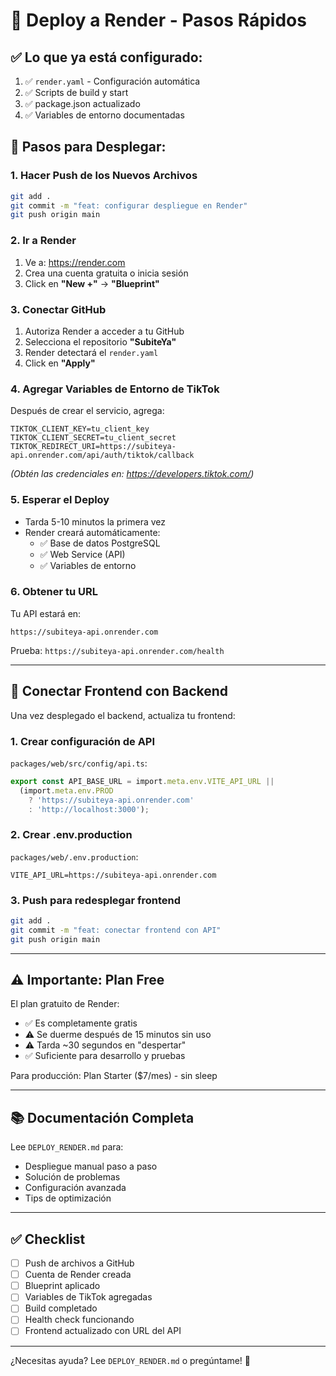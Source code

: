 # 🚀 Deploy a Render - Pasos Rápidos

## ✅ Lo que ya está configurado:

1. ✅ `render.yaml` - Configuración automática
2. ✅ Scripts de build y start
3. ✅ package.json actualizado
4. ✅ Variables de entorno documentadas

## 📝 Pasos para Desplegar:

### 1. Hacer Push de los Nuevos Archivos

```bash
git add .
git commit -m "feat: configurar despliegue en Render"
git push origin main
```

### 2. Ir a Render

1. Ve a: https://render.com
2. Crea una cuenta gratuita o inicia sesión
3. Click en **"New +"** → **"Blueprint"**

### 3. Conectar GitHub

1. Autoriza Render a acceder a tu GitHub
2. Selecciona el repositorio **"SubiteYa"**
3. Render detectará el `render.yaml`
4. Click en **"Apply"**

### 4. Agregar Variables de Entorno de TikTok

Después de crear el servicio, agrega:

```
TIKTOK_CLIENT_KEY=tu_client_key
TIKTOK_CLIENT_SECRET=tu_client_secret
TIKTOK_REDIRECT_URI=https://subiteya-api.onrender.com/api/auth/tiktok/callback
```

*(Obtén las credenciales en: https://developers.tiktok.com/)*

### 5. Esperar el Deploy

- Tarda 5-10 minutos la primera vez
- Render creará automáticamente:
  - ✅ Base de datos PostgreSQL
  - ✅ Web Service (API)
  - ✅ Variables de entorno

### 6. Obtener tu URL

Tu API estará en:
```
https://subiteya-api.onrender.com
```

Prueba: `https://subiteya-api.onrender.com/health`

---

## 🔧 Conectar Frontend con Backend

Una vez desplegado el backend, actualiza tu frontend:

### 1. Crear configuración de API

`packages/web/src/config/api.ts`:
```typescript
export const API_BASE_URL = import.meta.env.VITE_API_URL || 
  (import.meta.env.PROD 
    ? 'https://subiteya-api.onrender.com'
    : 'http://localhost:3000');
```

### 2. Crear .env.production

`packages/web/.env.production`:
```
VITE_API_URL=https://subiteya-api.onrender.com
```

### 3. Push para redesplegar frontend

```bash
git add .
git commit -m "feat: conectar frontend con API"
git push origin main
```

---

## ⚠️ Importante: Plan Free

El plan gratuito de Render:
- ✅ Es completamente gratis
- ⚠️ Se duerme después de 15 minutos sin uso
- ⚠️ Tarda ~30 segundos en "despertar"
- ✅ Suficiente para desarrollo y pruebas

Para producción: Plan Starter ($7/mes) - sin sleep

---

## 📚 Documentación Completa

Lee `DEPLOY_RENDER.md` para:
- Despliegue manual paso a paso
- Solución de problemas
- Configuración avanzada
- Tips de optimización

---

## ✅ Checklist

- [ ] Push de archivos a GitHub
- [ ] Cuenta de Render creada
- [ ] Blueprint aplicado
- [ ] Variables de TikTok agregadas
- [ ] Build completado
- [ ] Health check funcionando
- [ ] Frontend actualizado con URL del API

---

¿Necesitas ayuda? Lee `DEPLOY_RENDER.md` o pregúntame! 🚀
